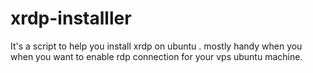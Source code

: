 # xrdp-installler
It's a script to help you install xrdp on ubuntu . mostly handy when you when you want to enable rdp connection for your vps ubuntu machine.
